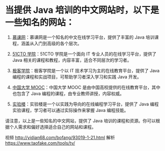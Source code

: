 # 当提供 Java 培训的中文网站时，以下是一些知名的网站：

1. [慕课网](https://www.imooc.com)：慕课网是一个知名的中文在线学习平台，提供了丰富的 Java 培训课程，涵盖从入门到高级的各个层次。

2. [51CTO 学院](https://edu.51cto.com)：51CTO 学院是一个面向 IT 专业人员的在线学习平台，提供了 Java 相关的课程和教程，内容丰富，适合不同层次的学习者。

3. [极客学院](https://www.jikexueyuan.com)：极客学院是一个以 IT 技术学习为主的在线教育平台，提供了 Java 编程的课程和实战项目，可帮助学习者深入学习和实践 Java 开发。

4. [中国大学 MOOC](https://www.icourse163.org)：中国大学 MOOC 是由中国高校提供的在线教育平台，其中也包含了 Java 编程的课程，由专业教师讲授，内容权威。

5. [实验楼](https://www.shiyanlou.com)：实验楼是一个以实践为导向的在线编程学习平台，提供了 Java 编程实验课程，学习者可以通过实际操作来掌握 Java 编程技能。

请注意，以上是一些知名的中文网站，提供了 Java 培训的课程和资源。你可以根据个人需求和偏好选择适合自己的网站和课程。

视频
http://yidian68.com/bofang/93019-1-21.html
解析
https://www.taofake.com/tools/tv/